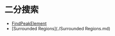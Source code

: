 # **二分搜索**

* [FindPeakElement](./NumberOfIslands.md)
* [Surrounded Regions](./Surrounded Regions.md) 